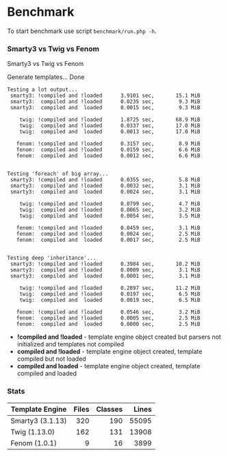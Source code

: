 Benchmark
=========

To start benchmark use script `benchmark/run.php -h`.

### Smarty3 vs Twig vs Fenom

Smarty3 vs Twig vs Fenom

Generate templates... Done

    Testing a lot output...
     smarty3: !compiled and !loaded      3.9101 sec,       15.1 MiB
     smarty3:  compiled and !loaded      0.0235 sec,        9.3 MiB
     smarty3:  compiled and  loaded      0.0015 sec,        9.3 MiB
    
        twig: !compiled and !loaded      1.8725 sec,       68.9 MiB
        twig:  compiled and !loaded      0.0337 sec,       17.0 MiB
        twig:  compiled and  loaded      0.0013 sec,       17.0 MiB
    
       fenom: !compiled and !loaded      0.3157 sec,        8.9 MiB
       fenom:  compiled and !loaded      0.0159 sec,        6.6 MiB
       fenom:  compiled and  loaded      0.0012 sec,        6.6 MiB
    
    
    Testing 'foreach' of big array...
     smarty3: !compiled and !loaded      0.0355 sec,        5.8 MiB
     smarty3:  compiled and !loaded      0.0032 sec,        3.1 MiB
     smarty3:  compiled and  loaded      0.0024 sec,        3.1 MiB
    
        twig: !compiled and !loaded      0.0799 sec,        4.7 MiB
        twig:  compiled and !loaded      0.0065 sec,        3.2 MiB
        twig:  compiled and  loaded      0.0054 sec,        3.5 MiB
    
       fenom: !compiled and !loaded      0.0459 sec,        3.1 MiB
       fenom:  compiled and !loaded      0.0024 sec,        2.5 MiB
       fenom:  compiled and  loaded      0.0017 sec,        2.5 MiB
    
    
    Testing deep 'inheritance'...
     smarty3: !compiled and !loaded      0.3984 sec,       10.2 MiB
     smarty3:  compiled and !loaded      0.0009 sec,        3.1 MiB
     smarty3:  compiled and  loaded      0.0001 sec,        3.1 MiB
    
        twig: !compiled and !loaded      0.2897 sec,       11.2 MiB
        twig:  compiled and !loaded      0.0197 sec,        6.5 MiB
        twig:  compiled and  loaded      0.0019 sec,        6.5 MiB
    
       fenom: !compiled and !loaded      0.0546 sec,        3.2 MiB
       fenom:  compiled and !loaded      0.0005 sec,        2.5 MiB
       fenom:  compiled and  loaded      0.0000 sec,        2.5 MiB

* **!compiled and !loaded** - template engine object created but parsers not initialized and templates not compiled
* **compiled and !loaded** - template engine object created, template compiled but not loaded
* **compiled and  loaded** - template engine object created, template compiled and loaded

### Stats

| Template Engine | Files  | Classes  |  Lines |
| --------------- | ------:| --------:| ------:|
| Smarty3 (3.1.13)|    320 |      190 |  55095 |
| Twig (1.13.0)   |    162 |      131 |  13908 |
| Fenom (1.0.1)   |      9 |       16 |   3899 |

